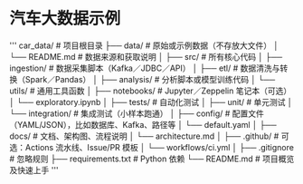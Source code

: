 # 汽车大数据示例
'''
car_data/                   # 项目根目录
├── data/                   # 原始或示例数据（不存放大文件）
│   └── README.md           # 数据来源和获取说明
│
├── src/                    # 所有核心代码
│   ├── ingestion/          # 数据采集脚本（Kafka／JDBC／API）
│   ├── etl/                # 数据清洗与转换（Spark／Pandas）
│   ├── analysis/           # 分析脚本或模型训练代码
│   └── utils/              # 通用工具函数
│
├── notebooks/              # Jupyter／Zeppelin 笔记本（可选）
│   └── exploratory.ipynb
│
├── tests/                  # 自动化测试
│   ├── unit/               # 单元测试
│   └── integration/        # 集成测试（小样本跑通）
│
├── config/                 # 配置文件（YAML/JSON），比如数据库、Kafka、路径等
│   └── default.yaml
│
├── docs/                   # 文档、架构图、流程说明
│   └── architecture.md
│
├── .github/                # 可选：Actions 流水线、Issue/PR 模板
│   └── workflows/ci.yml
│
├── .gitignore              # 忽略规则
├── requirements.txt        # Python 依赖
└── README.md               # 项目概览及快速上手
'''
